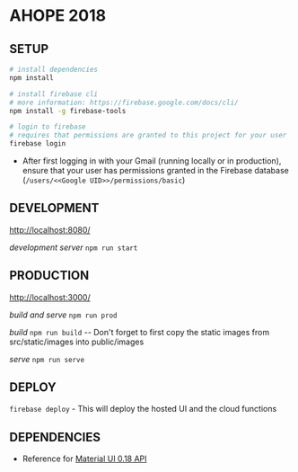 # AHOPE 2018


## SETUP

```bash
# install dependencies
npm install

# install firebase cli
# more information: https://firebase.google.com/docs/cli/
npm install -g firebase-tools

# login to firebase 
# requires that permissions are granted to this project for your user
firebase login


```

- After first logging in with your Gmail (running locally or in production), ensure that your user has permissions granted in the Firebase database (`/users/<<Google UID>>/permissions/basic`)


## DEVELOPMENT

[http://localhost:8080/](http://localhost:8080/)

*development server* `npm run start`


## PRODUCTION

[http://localhost:3000/](http://localhost:3000/)

*build and serve* `npm run prod`

*build*  `npm run build` -- Don't forget to first copy the static images from src/static/images into public/images

*serve*  `npm run serve`


## DEPLOY

`firebase deploy` - This will deploy the hosted UI and the cloud functions


## DEPENDENCIES

- Reference for [Material UI 0.18 API](https://v0.material-ui.com/#/components)